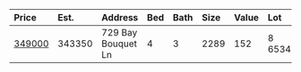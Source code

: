 | Price      | Est.   | Address            | Bed | Bath | Size | Value | Lot    | Unit | Year |
| :--------- | :----- | :----------------- | :-- | :--- | :--- | :---- | :----- | :--- | :--- |
| [349000]() | 343350 | 729 Bay Bouquet Ln | 4   | 3    | 2289 | 152   | 8 6534 | Sqft | 2011 |